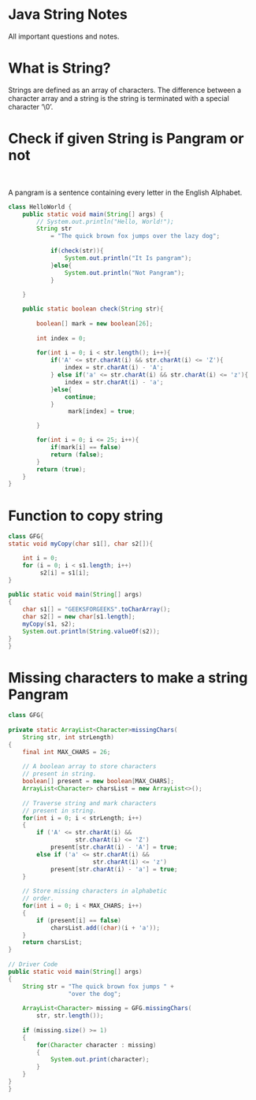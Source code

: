 # Java String Notes
All important questions and notes.

<h1>What is String?</h1>

<p>Strings are defined as an array of characters. The difference between a character array and a string is the string is terminated with a special character ‘\0’.</p>

<h1>Check if given String is Pangram or not</h1><br>
<p>A pangram is a sentence containing every letter in the English Alphabet.</p>


```java
class HelloWorld {
    public static void main(String[] args) {
        // System.out.println("Hello, World!");
        String str
            = "The quick brown fox jumps over the lazy dog";
            
            if(check(str)){
                System.out.println("It Is pangram");
            }else{
                System.out.println("Not Pangram");
            }
 
    }

    public static boolean check(String str){
        
        boolean[] mark = new boolean[26];
        
        int index = 0;
        
        for(int i = 0; i < str.length(); i++){
            if('A' <= str.charAt(i) && str.charAt(i) <= 'Z'){
                index = str.charAt(i) - 'A';
            } else if('a' <= str.charAt(i) && str.charAt(i) <= 'z'){
                index = str.charAt(i) - 'a';
            }else{
                continue;
            }
                 mark[index] = true; 

        }

        for(int i = 0; i <= 25; i++){
            if(mark[i] == false)
            return (false);
        }
        return (true);
    }
}
```

<h1>Function to copy string</h1>


```java
class GFG{    
static void myCopy(char s1[], char s2[]){

    int i = 0;
    for (i = 0; i < s1.length; i++)
         s2[i] = s1[i];
}
 
public static void main(String[] args)
{
    char s1[] = "GEEKSFORGEEKS".toCharArray();
    char s2[] = new char[s1.length];
    myCopy(s1, s2);
    System.out.println(String.valueOf(s2));
}
}
```

<h1>Missing characters to make a string Pangram</h1>

```java
class GFG{
     
private static ArrayList<Character>missingChars(
    String str, int strLength)
{
    final int MAX_CHARS = 26;
     
    // A boolean array to store characters
    // present in string.
    boolean[] present = new boolean[MAX_CHARS];
    ArrayList<Character> charsList = new ArrayList<>();
     
    // Traverse string and mark characters
    // present in string.
    for(int i = 0; i < strLength; i++)
    {
        if ('A' <= str.charAt(i) &&
                   str.charAt(i) <= 'Z')
            present[str.charAt(i) - 'A'] = true;
        else if ('a' <= str.charAt(i) &&
                        str.charAt(i) <= 'z')
            present[str.charAt(i) - 'a'] = true;
    }
     
    // Store missing characters in alphabetic
    // order.
    for(int i = 0; i < MAX_CHARS; i++)
    {
        if (present[i] == false)
            charsList.add((char)(i + 'a'));
    }
    return charsList;
}
 
// Driver Code
public static void main(String[] args)
{
    String str = "The quick brown fox jumps " +
                 "over the dog";
                  
    ArrayList<Character> missing = GFG.missingChars(
        str, str.length());
         
    if (missing.size() >= 1)
    {
        for(Character character : missing)
        {
            System.out.print(character);
        }
    }
}
}
 ```
 
 
